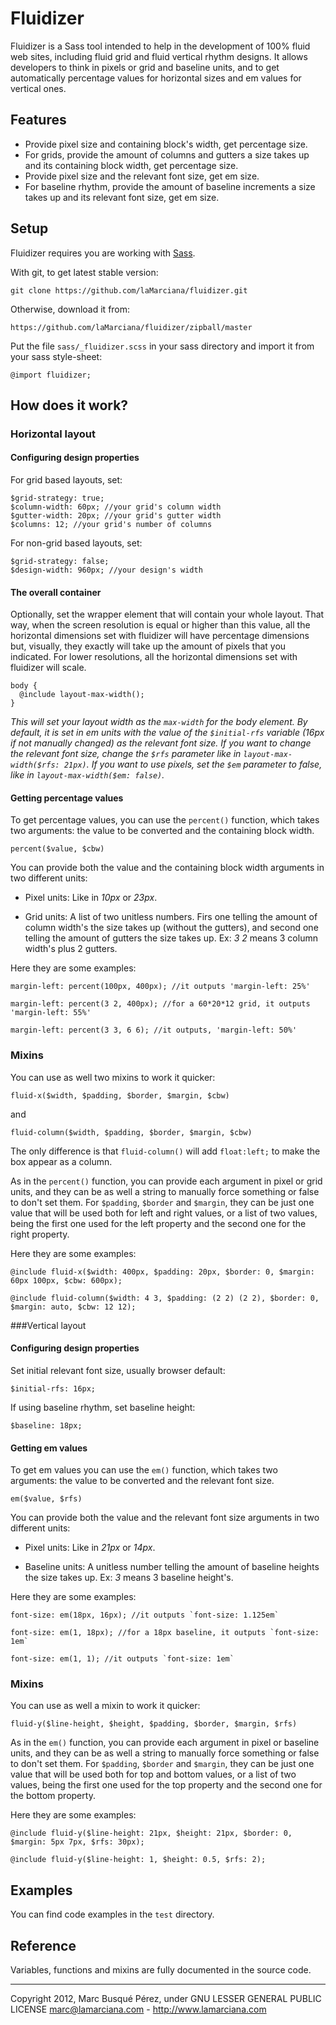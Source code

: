 # Fluidizer
Fluidizer is a Sass tool intended to help in the development of 100% fluid web sites, including fluid grid and fluid vertical rhythm designs. It allows developers to think in pixels or grid and baseline units, and to get automatically percentage values for horizontal sizes and em values for vertical ones.

## Features
* Provide pixel size and containing block's width, get percentage size.
* For grids, provide the amount of columns and gutters a size takes up and its containing block width, get percentage size.
* Provide pixel size and the relevant font size, get em size.
* For baseline rhythm, provide the amount of baseline increments a size takes up and its relevant font size, get em size.

## Setup
Fluidizer requires you are working with [Sass](http://sass-lang.com/ "Sass homepage").

With git, to get latest stable version:

    git clone https://github.com/laMarciana/fluidizer.git

Otherwise, download it from:

    https://github.com/laMarciana/fluidizer/zipball/master

Put the file `sass/_fluidizer.scss` in your sass directory and import it from your sass style-sheet:

    @import fluidizer;

## How does it work?
### Horizontal layout
#### Configuring design properties
For grid based layouts, set:

    $grid-strategy: true;
    $column-width: 60px; //your grid's column width
    $gutter-width: 20px; //your grid's gutter width
    $columns: 12; //your grid's number of columns

For non-grid based layouts, set:

    $grid-strategy: false;
    $design-width: 960px; //your design's width

#### The overall container
Optionally, set the wrapper element that will contain your whole layout. That way, when the screen resolution is equal or higher than this value, all the horizontal dimensions set with fluidizer will have percentage dimensions but, visually, they exactly will take up the amount of pixels that you indicated. For lower resolutions, all the horizontal dimensions set with fluidizer will scale.

    body {
      @include layout-max-width();
    }

*This will set your layout width as the `max-width` for the body element. By default, it is set in em units with the value of the `$initial-rfs` variable (16px if not manually changed) as the relevant font size. If you want to change the relevant font size, change the `$rfs` parameter like in `layout-max-width($rfs: 21px)`. If you want to use pixels, set the `$em` parameter to false, like in `layout-max-width($em: false)`.*

#### Getting percentage values
To get percentage values, you can use the `percent()` function, which takes two arguments: the value to be converted and the containing block width.

    percent($value, $cbw)

You can provide both the value and the containing block width arguments in two different units:

* Pixel units: Like in *10px* or *23px*.

* Grid units: A list of two unitless numbers. Firs one telling the amount of column width's the size takes up (without the gutters), and second one telling the amount of gutters the size takes up. Ex: *3 2* means 3 column width's plus 2 gutters.

Here they are some examples:

    margin-left: percent(100px, 400px); //it outputs 'margin-left: 25%'

    margin-left: percent(3 2, 400px); //for a 60*20*12 grid, it outputs 'margin-left: 55%'

    margin-left: percent(3 3, 6 6); //it outputs, 'margin-left: 50%'

### Mixins

You can use as well two mixins to work it quicker:

    fluid-x($width, $padding, $border, $margin, $cbw)

and

    fluid-column($width, $padding, $border, $margin, $cbw)

The only difference is that `fluid-column()` will add `float:left;` to make the box appear as a column.

As in the `percent()` function, you can provide each argument in pixel or grid units, and they can be as well a string to manually force something or false to don't set them. For `$padding`, `$border` and `$margin`, they can be just one value that will be used both for left and right values, or a list of two values, being the first one used for the left property and the second one for the right property.

Here they are some examples:

    @include fluid-x($width: 400px, $padding: 20px, $border: 0, $margin: 60px 100px, $cbw: 600px);

    @include fluid-column($width: 4 3, $padding: (2 2) (2 2), $border: 0, $margin: auto, $cbw: 12 12);

###Vertical layout
#### Configuring design properties
Set initial relevant font size, usually browser default:

    $initial-rfs: 16px;

If using baseline rhythm, set baseline height:

    $baseline: 18px;

#### Getting em values
To get em values you can use the `em()` function, which takes two arguments: the value to be converted and the relevant font size.

    em($value, $rfs)

You can provide both the value and the relevant font size arguments in two different units:

* Pixel units: Like in *21px* or *14px*.

* Baseline units: A unitless number telling the amount of baseline heights the size takes up. Ex: *3* means 3 baseline height's.

Here they are some examples:

    font-size: em(18px, 16px); //it outputs `font-size: 1.125em`

    font-size: em(1, 18px); //for a 18px baseline, it outputs `font-size: 1em`

    font-size: em(1, 1); //it outputs `font-size: 1em`

### Mixins

You can use as well a mixin to work it quicker:

    fluid-y($line-height, $height, $padding, $border, $margin, $rfs)

As in the `em()` function, you can provide each argument in pixel or baseline units, and they can be as well a string to manually force something or false to don't set them. For `$padding`, `$border` and `$margin`, they can be just one value that will be used both for top and bottom values, or a list of two values, being the first one used for the top property and the second one for the bottom property.

Here they are some examples:

    @include fluid-y($line-height: 21px, $height: 21px, $border: 0, $margin: 5px 7px, $rfs: 30px);

    @include fluid-y($line-height: 1, $height: 0.5, $rfs: 2);

## Examples
You can find code examples in the `test` directory.

## Reference
Variables, functions and mixins are fully documented in the source code.

___

Copyright 2012, Marc Busqué Pérez, under GNU LESSER GENERAL PUBLIC LICENSE
marc@lamarciana.com - http://www.lamarciana.com
